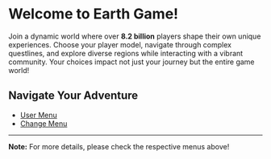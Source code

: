 # Welcome to Earth Game!

Join a dynamic world where over **8.2 billion** players shape their own unique experiences. Choose your player model, navigate through complex questlines, and explore diverse regions while interacting with a vibrant community. Your choices impact not just your journey but the entire game world!

## Navigate Your Adventure

- [User Menu](user_menu.md)
- [Change Menu](change_menu.md)

---
**Note:** For more details, please check the respective menus above!

